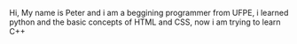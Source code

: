 Hi, My name is Peter and i am a beggining programmer from UFPE, i learned python and the basic concepts of HTML and CSS, now i am trying to learn C++
<!---
phds3/phds3 is a ✨ special ✨ repository because its `README.md` (this file) appears on your GitHub profile.
You can click the Preview link to take a look at your changes.
--->
